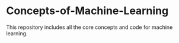 # Concepts-of-Machine-Learning
This repository includes all the core concepts and code for machine learning.
